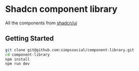# Shadcn component library

All the components from [shadcn/ui](https://ui.shadcn.com/)

## Getting Started

```bash
git clone git@github.com:simpssocial/component-library.git
cd component-library
npm install
npm run dev
```
